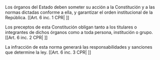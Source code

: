 Los órganos del Estado deben someter su acción a la Constitución y a las normas dictadas conforme a ella, y garantizar el orden institucional de la República. [[Art. 6 inc. 1 CPR| ]]

Los preceptos de esta Constitución obligan tanto a los titulares o integrantes de dichos órganos como a toda persona, institución o grupo. [[Art. 6 inc. 2 CPR| ]]

La infracción de esta norma generará las responsabilidades y sanciones que determine la ley. [[Art. 6 inc. 3 CPR| ]]